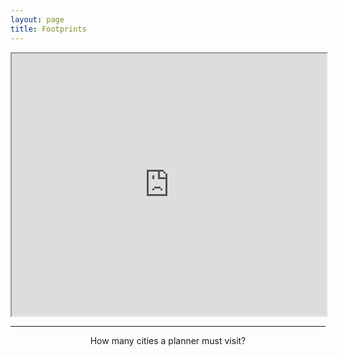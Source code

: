 ```yaml
---
layout: page
title: Footprints
---
```


<p>
</p>


<iframe src="https://www.google.com/maps/d/u/1/embed?mid=1hPN06uhO8cLDq8AA8Tnk-adDc78mLCgj" width="100%" height="420"></iframe>

---

<center >How many cities a planner must visit?</center>

